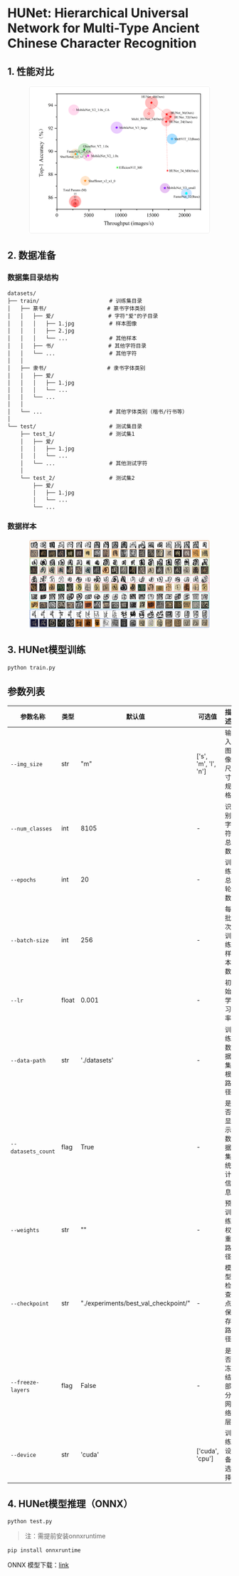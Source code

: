 
# HUNet: Hierarchical Universal Network for Multi-Type Ancient Chinese Character Recognition

## 1. 性能对比

<div style="text-align: center; margin: 20px 0;">
    <img src="assets/Top-1.jpg" alt="性能对比图" style="max-width: 80%; height: auto; border: 1px solid #eee; border-radius: 4px;"/>
</div>


## 2. 数据准备


### 数据集目录结构

```
datasets/
├── train/                      # 训练集目录
│   ├── 篆书/                   # 篆书字体类别
│   │   ├── 爱/                 # 字符"爱"的子目录  
│   │   │   ├── 1.jpg           # 样本图像
│   │   │   ├── 2.jpg
│   │   │   └── ...             # 其他样本
│   │   ├── 书/                 # 其他字符目录
│   │   └── ...                 # 其他字符
│   │
│   ├── 隶书/                   # 隶书字体类别
│   │   ├── 爱/
│   │   │   ├── 1.jpg
│   │   │   └── ...
│   │   └── ...                 
│   │
│   └── ...                     # 其他字体类别（楷书/行书等）
│
└── test/                       # 测试集目录
    ├── test_1/                 # 测试集1
    │   ├── 爱/
    │   │   ├── 1.jpg
    │   │   └── ...
    │   └── ...                 # 其他测试字符
    │
    └── test_2/                 # 测试集2
        ├── 爱/
        │   ├── 1.jpg
        │   └── ...
        └── ...
```

### 数据样本

<div style="text-align: center; margin: 20px 0;">
    <img src="assets/dataset.png" alt="性能对比图" style="max-width: 80%; height: auto; border: 1px solid #eee; border-radius: 4px;"/>
</div>

## 3. HUNet模型训练

```bash
python train.py
```

## 参数列表

| 参数名称 | 类型 | 默认值 | 可选值 | 描述 |
|---------|------|--------|--------|------|
| `--img_size` | str | "m" | ['s', 'm', 'l', 'n'] | 输入图像尺寸规格 |
| `--num_classes` | int | 8105 | - | 识别字符总数 |
| `--epochs` | int | 20 | - | 训练总轮数 |
| `--batch-size` | int | 256 | - | 每批次训练样本数 |
| `--lr` | float | 0.001 | - | 初始学习率 |
| `--data-path` | str | './datasets' | - | 训练数据集根路径 |
| `--datasets_count` | flag | True | - | 是否显示数据集统计信息 |
| `--weights` | str | "" | - | 预训练权重路径 |
| `--checkpoint` | str | "./experiments/best_val_checkpoint/" | - | 模型检查点保存路径 |
| `--freeze-layers` | flag | False | - | 是否冻结部分网络层 |
| `--device` | str | 'cuda' | ['cuda', 'cpu'] | 训练设备选择 |



## 4. HUNet模型推理（ONNX）

```bash
python test.py
```

> 注：需提前安装onnxruntime
```bash
pip install onnxruntime
```

ONNX 模型下载：[link](https://pan.baidu.com/s/128r532vfGq4XkxrJoaKb3w?pwd=59u8)
